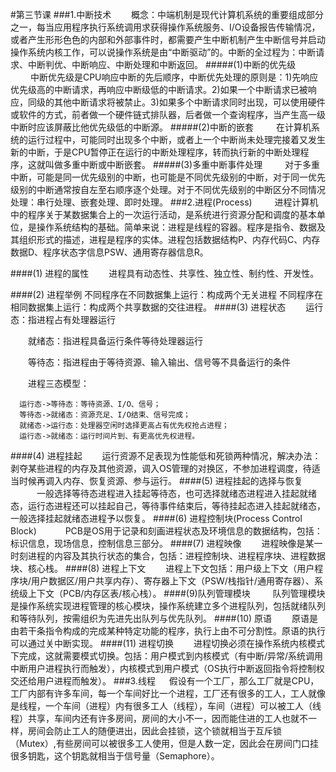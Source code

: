 #第三节课
###1.中断技术 
　　概念：中端机制是现代计算机系统的重要组成部分之一，每当应用程序执行系统调用求获得操作系统服务、I/O设备报告传输情况，或者产生形形色色的内部和外部事件时，都需要产生中断机制产生中断信号并启动操作系统内核工作，可以说操作系统是由“中断驱动”的。中断的全过程为：中断请求、中断判优、中断响应、中断处理和中断返回。
#####(1)中断的优先级
  　　 中断优先级是CPU响应中断的先后顺序，中断优先处理的原则是：1)先响应优先级高的中断请求，再响应中断级低的中断请求。2)如果一个中断请求已被响应，同级的其他中断请求将被禁止。3)如果多个中断请求同时出现，可以使用硬件或软件的方式，前者做一个硬件链式排队器，后者做一个查询程序，当产生高一级中断时应该屏蔽比他优先级低的中断源。
#####(2)中断的嵌套
 　　  在计算机系统的运行过程中，可能同时出现多个中断，或者上一个中断尚未处理完接着又发生新的中断，于是CPU暂停正在运行的中断处理程序，转而执行新的中断处理程序，这就叫做多重中断或中断嵌套。
#####(3)多重中断事件处理
 　　  对于多重中断，可能是同一优先级别的中断，也可能是不同优先级别的中断，对于同一优先级别的中断通常按自左至右顺序逐个处理。对于不同优先级别的中断区分不同情况处理：串行处理、嵌套处理、即时处理。
###2.进程(Process)
 　　 进程计算机中的程序关于某数据集合上的一次运行活动，是系统进行资源分配和调度的基本单位，是操作系统结构的基础。简单来说：进程是线程的容器。程序是指令、数据及其组织形式的描述，进程是程序的实体。进程包括数据结构P、内存代码C、内存数据D、程序状态字信息PSW、通用寄存器信息R。

####(1)	进程的属性
　　进程具有动态性、共享性、独立性、制约性、开发性。

####(2)	进程举例
     不同程序在不同数据集上运行：构成两个无关进程
     不同程序在相同数据集上运行：构成两个共享数据的交往进程。
####(3)	进程状态
　　运行态：指进程占有处理器运行

　　就绪态：指进程具备运行条件等待处理器运行

　　等待态：指进程由于等待资源、输入输出、信号等不具备运行的条件

　　进程三态模型：

      运行态->等待态：等待资源、I/O、信号；
      等待态->就绪态：资源充足、I/O结束、信号完成；
      就绪态->运行态：处理器空闲时选择更高占有优先权抢占进程；
      运行态->就绪态：运行时间片到、有更高优先权进程。
####(4)	进程挂起
　　运行资源不足表现为性能低和死锁两种情况，解决办法：剥夺某些进程的内存及其他资源，调入OS管理的对换区，不参加进程调度，待适当时候再调入内存、恢复资源、参与运行。
####(5)	进程挂起的选择与恢复
　　　一般选择等待态进程进入挂起等待态，也可选择就绪态进程进入挂起就绪态，运行态进程还可以挂起自己，等待事件结束后，等待挂起态进入挂起就绪态，一般选择挂起就绪态进程予以恢复。
####(6) 进程控制块(Process Control Block)
　　　PCB是OS用于记录和刻画进程状态及环境信息的数据结构，包括：标识信息，现场信息，控制信息三部分。
####(7)	进程映像
　　进程映像是某一时刻进程的内容及其执行状态的集合，包括：进程控制块、进程程序块、进程数据块、核心栈。
####(8) 进程上下文
　　进程上下文包括：用户级上下文（用户程序块/用户数据区/用户共享内存）、寄存器上下文（PSW/栈指针/通用寄存器）、系统级上下文（PCB/内存区表/核心栈）。
####(9)队列管理模块
　　 队列管理模块是操作系统实现进程管理的核心模块，操作系统建立多个进程队列，包括就绪队列和等待队列，按需组织为先进先出队列与优先队列。
####(10) 原语 
   　　原语是由若干条指令构成的完成某种特定功能的程序，执行上由不可分割性。原语的执行可以通过关中断实现。
####(11) 进程切换
  　　进程切换必须在操作系统内核模式下完成，这就需要模式切换。包括：用户模式到内核模式（有中断/异常/系统调用中断用户进程执行而触发），内核模式到用户模式（OS执行中断返回指令将控制权交还给用户进程而触发）。
###3.线程
   　  假设有一个工厂，那么工厂就是CPU，工厂内部有许多车间，每一个车间好比一个进程，工厂还有很多的工人，工人就像是线程，一个车间（进程）内有很多工人（线程），车间（进程）可以被工人（线程）共享，车间内还有许多房间，房间的大小不一，因而能住进的工人也就不一样，房间会防止工人的随便进出，因此会挂锁，这个锁就相当于互斥锁（Mutex）,有些房间可以被很多工人使用，但是人数一定，因此会在房间门口挂很多钥匙，这个钥匙就相当于信号量（Semaphore）。

